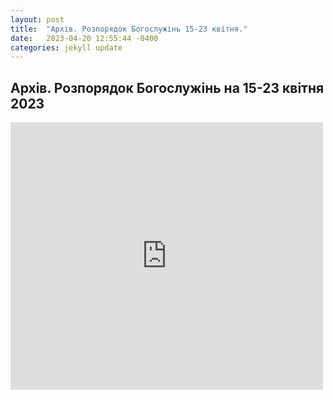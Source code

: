 ```yaml
---
layout: post
title:  "Архів. Розпорядок Богослужінь 15-23 квітня."
date:   2023-04-20 12:55:44 -0400
categories: jekyll update
---
```


## <b> Архів. Розпорядок Богослужінь на 15-23 квітня 2023</b>

<iframe src="https://www.facebook.com/plugins/post.php?href=https%3A%2F%2Fwww.facebook.com%2Fstmichaels.ukr.montreal%2Fposts%2Fpfbid0pZEeujZKomiGPfzBzDKswk6q95QrH54p8Q4DexYZGGMrvCcxACfKwGGtsHxjJ6uql&show_text=true&width=500" width="500" height="428" style="border:none;overflow:hidden" scrolling="no" frameborder="0" allowfullscreen="true" allow="autoplay; clipboard-write; encrypted-media; picture-in-picture; web-share"></iframe>



